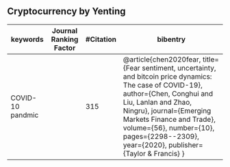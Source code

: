 # 

## Cryptocurrency by Yenting




|keywords | 	Journal Ranking Factor |	#Citation |	bibentry|
|--|---|---|---|
|COVID-10 pandmic| 		| 315 |@article{chen2020fear, title={Fear sentiment, uncertainty, and bitcoin price dynamics: The case of COVID-19}, author={Chen, Conghui and Liu, Lanlan and Zhao, Ningru}, journal={Emerging Markets Finance and Trade}, volume={56}, number={10}, pages={2298--2309}, year={2020}, publisher={Taylor \& Francis} }|

